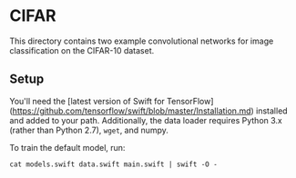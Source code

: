 # CIFAR

This directory contains two example convolutional networks for image classification on the
CIFAR-10 dataset.

## Setup

You'll need the [latest version of Swift for TensorFlow]
(https://github.com/tensorflow/swift/blob/master/Installation.md)
installed and added to your path. Additionally, the data loader requires Python 3.x (rather than
Python 2.7), `wget`, and numpy.

To train the default model, run:

```
cat models.swift data.swift main.swift | swift -O -
```
